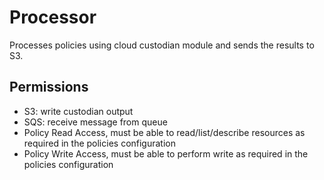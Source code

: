 # Processor

Processes policies using cloud custodian module and sends the results to S3.

## Permissions
- S3: write custodian output
- SQS: receive message from queue
- Policy Read Access, must be able to read/list/describe resources as required in the policies configuration
- Policy Write Access, must be able to perform write as required in the policies configuration